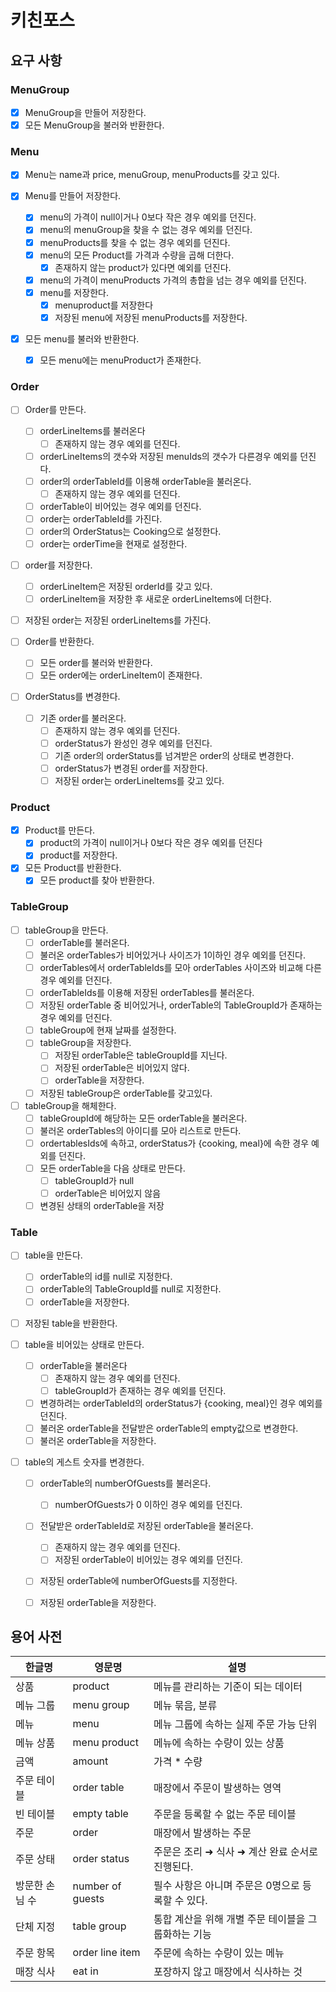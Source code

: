 # 키친포스

## 요구 사항
### MenuGroup
- [x] MenuGroup을 만들어 저장한다.
- [x] 모든 MenuGroup을 불러와 반환한다.

### Menu
- [x] Menu는 name과 price, menuGroup, menuProducts를 갖고 있다.
  
- [x] Menu를 만들어 저장한다.
    - [x] menu의 가격이 null이거나 0보다 작은 경우 예외를 던진다.
    - [x] menu의 menuGroup을 찾을 수 없는 경우 예외를 던진다.
    - [x] menuProducts를 찾을 수 없는 경우 예외를 던진다.
    - [x] menu의 모든 Product를 가격과 수량을 곱해 더한다.
      - [x] 존재하지 않는 product가 있다면 예외를 던진다.
    - [x] menu의 가격이 menuProducts 가격의 총합을 넘는 경우 예외를 던진다.
  - [x] menu를 저장한다.
    - [x] menuproduct를 저장한다
    - [x] 저장된 menu에 저장된 menuProducts를 저장한다.
  
- [x] 모든 menu를 불러와 반환한다.
  - [x] 모든 menu에는 menuProduct가 존재한다.

### Order
- [ ] Order를 만든다.
  - [ ] orderLineItems를 불러온다
    - [ ] 존재하지 않는 경우 예외를 던진다.
  - [ ] orderLineItems의 갯수와 저장된 menuIds의 갯수가 다른경우 예외를 던진다.
  - [ ] order의 orderTableId를 이용해 orderTable을 불러온다.
    - [ ] 존재하지 않는 경우 예외를 던진다.
  - [ ] orderTable이 비어있는 경우 예외를 던진다.
  - [ ] order는 orderTableId를 가진다.
  - [ ] order의 OrderStatus는 Cooking으로 설정한다.
  - [ ] order는 orderTime을 현재로 설정한다.
- [ ] order를 저장한다.
  - [ ] orderLineItem은 저장된 orderId를 갖고 있다.
  - [ ] orderLineItem을 저장한 후 새로운 orderLineItems에 더한다.
- [ ] 저장된 order는 저장된 orderLineItems를 가진다.
  
- [ ] Order를 반환한다.
  - [ ] 모든 order를 불러와 반환한다.
  - [ ] 모든 order에는 orderLineItem이 존재한다.
  
- [ ] OrderStatus를 변경한다.
  - [ ] 기존 order를 불러온다.
    - [ ] 존재하지 않는 경우 예외를 던진다.
    - [ ] orderStatus가 완성인 경우 예외를 던진다.
    - [ ] 기존 order의 orderStatus를 넘겨받은 order의 상태로 변경한다.
    - [ ] orderStatus가 변경된 order를 저장한다.
    - [ ] 저장된 order는 orderLineItems를 갖고 있다.
  
### Product
- [x] Product를 만든다.
  - [x] product의 가격이 null이거나 0보다 작은 경우 예외를 던진다
  - [x] product를 저장한다.

- [x] 모든 Product를 반환한다.
  - [x] 모든 product를 찾아 반환한다.
  
###  TableGroup
- [ ] tableGroup을 만든다.
  - [ ] orderTable를 불러온다.
  - [ ] 불러온 orderTables가 비어있거나 사이즈가 1이하인 경우 예외를 던진다.
  - [ ] orderTables에서 orderTableIds를 모아 orderTables 사이즈와 비교해 다른 경우 예외를 던진다.
  - [ ] orderTableIds를 이용해 저장된 orderTables를 불러온다.
  - [ ] 저장된 orderTable 중 비어있거나, orderTable의 TableGroupId가 존재하는 경우 예외를 던진다.
  - [ ] tableGroup에 현재 날짜를 설정한다.
  - [ ] tableGroup을 저장한다.
    - [ ] 저장된 orderTable은 tableGroupId를 지닌다.
    - [ ] 저장된 orderTable은 비어있지 않다.
    - [ ] orderTable을 저장한다.
  - [ ] 저장된 tableGroup은 orderTable를 갖고있다.

- [ ] tableGroup을 해체한다.
  - [ ] tableGroupId에 해당하는 모든 orderTable을 불러온다.
  - [ ] 불러온 orderTables의 아이디를 모아 리스트로 만든다.
  - [ ] ordertablesIds에 속하고, orderStatus가 {cooking, meal}에 속한 경우 예외를 던진다.
  - [ ] 모든 orderTable을 다음 상태로 만든다.
    - [ ] tableGroupId가 null
    - [ ] orderTable은 비어있지 않음
  - [ ] 변경된 상태의 orderTable을 저장
  
### Table
- [ ] table을 만든다.
  - [ ] orderTable의 id를 null로 지정한다.
  - [ ] orderTable의 TableGroupId를 null로 지정한다.
  - [ ] orderTable을 저장한다.
  
- [ ] 저장된 table을 반환한다.
  
- [ ] table을 비어있는 상태로 만든다.
  - [ ] orderTable을 불러온다
    - [ ] 존재하지 않는 경우 예외를 던진다.
    - [ ] tableGroupId가 존재하는 경우 예외를 던진다.
  - [ ] 변경하려는 orderTableId의 orderStatus가 {cooking, meal}인 경우 예외를 던진다.
  - [ ] 불러온 orderTable을 전달받은 orderTable의 empty값으로 변경한다.
  - [ ] 불러온 orderTable을 저장한다.
  
- [ ] table의 게스트 숫자를 변경한다.
  - [ ] orderTable의 numberOfGuests를 불러온다.
    - [ ] numberOfGuests가 0 이하인 경우 예외를 던진다.
  - [ ] 전달받은 orderTableId로 저장된 orderTable을 불러온다.
    - [ ] 존재하지 않는 경우 예외를 던진다.
    - [ ] 저장된 orderTable이 비어있는 경우 예외를 던진다.
  - [ ] 저장된 orderTable에 numberOfGuests를 지정한다.
  - [ ] 저장된 orderTable을 저장한다.


## 용어 사전

| 한글명 | 영문명 | 설명 |
| --- | --- | --- |
| 상품 | product | 메뉴를 관리하는 기준이 되는 데이터 |
| 메뉴 그룹 | menu group | 메뉴 묶음, 분류 |
| 메뉴 | menu | 메뉴 그룹에 속하는 실제 주문 가능 단위 |
| 메뉴 상품 | menu product | 메뉴에 속하는 수량이 있는 상품 |
| 금액 | amount | 가격 * 수량 |
| 주문 테이블 | order table | 매장에서 주문이 발생하는 영역 |
| 빈 테이블 | empty table | 주문을 등록할 수 없는 주문 테이블 |
| 주문 | order | 매장에서 발생하는 주문 |
| 주문 상태 | order status | 주문은 조리 ➜ 식사 ➜ 계산 완료 순서로 진행된다. |
| 방문한 손님 수 | number of guests | 필수 사항은 아니며 주문은 0명으로 등록할 수 있다. |
| 단체 지정 | table group | 통합 계산을 위해 개별 주문 테이블을 그룹화하는 기능 |
| 주문 항목 | order line item | 주문에 속하는 수량이 있는 메뉴 |
| 매장 식사 | eat in | 포장하지 않고 매장에서 식사하는 것 |
